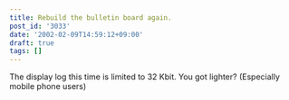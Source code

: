 ```yaml
---
title: Rebuild the bulletin board again.
post_id: '3033'
date: '2002-02-09T14:59:12+09:00'
draft: true
tags: []
---
```


The display log this time is limited to 32 Kbit. You got lighter? (Especially mobile phone users)
